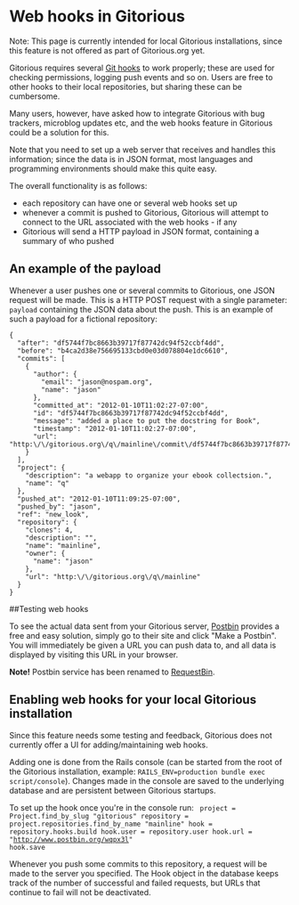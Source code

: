 # Web hooks in Gitorious 

Note: This page is currently intended for local Gitorious installations, since this feature is not offered as part of Gitorious.org yet.

Gitorious requires several [Git hooks](http://www.kernel.org/pub/software/scm/git/docs/githooks.html) to work properly; these are used for checking permissions, logging push events and so on. Users are free to other hooks to their local repositories, but sharing these can be cumbersome. 

Many users, however, have asked how to integrate Gitorious with bug trackers, microblog updates etc, and the web hooks feature in Gitorious could be a solution for this.

Note that you need to set up a web server that receives and handles this information; since the data is in JSON format, most languages and programming environments should make this quite easy.


The overall functionality is as follows:

* each repository can have one or several web hooks set up
* whenever a commit is pushed to Gitorious, Gitorious will attempt to connect to the URL associated with the web hooks - if any 
* Gitorious will send a HTTP payload in JSON format, containing a summary of who pushed

## An example of the payload

Whenever a user pushes one or several commits to Gitorious, one JSON request will be made. This is a HTTP POST request with a single parameter: `payload` containing the JSON data about the push. This is an example of such a payload for a fictional repository:

	{
	  "after": "df5744f7bc8663b39717f87742dc94f52ccbf4dd", 
	  "before": "b4ca2d38e756695133cbd0e03d078804e1dc6610", 
	  "commits": [
		{
		  "author": {
		    "email": "jason@nospam.org", 
		    "name": "jason"
		  }, 
		  "committed_at": "2012-01-10T11:02:27-07:00", 
		  "id": "df5744f7bc8663b39717f87742dc94f52ccbf4dd", 
		  "message": "added a place to put the docstring for Book", 
		  "timestamp": "2012-01-10T11:02:27-07:00", 
		  "url": "http:\/\/gitorious.org\/q\/mainline\/commit\/df5744f7bc8663b39717f87742dc94f52ccbf4dd"
		}
	  ], 
	  "project": {
		"description": "a webapp to organize your ebook collectsion.", 
		"name": "q"
	  }, 
	  "pushed_at": "2012-01-10T11:09:25-07:00", 
	  "pushed_by": "jason", 
	  "ref": "new_look", 
	  "repository": {
		"clones": 4, 
		"description": "", 
		"name": "mainline", 
		"owner": {
		  "name": "jason"
		}, 
		"url": "http:\/\/gitorious.org\/q\/mainline"
	  }
	}
 
##Testing web hooks


To see the actual data sent from your Gitorious server, [Postbin](http://postbin.org/) provides a free and easy solution, simply go to their site and click "Make a Postbin". You will immediately be given a URL you can push data to, and all data is displayed by visiting this URL in your browser. 

**Note!** Postbin service has been renamed to [RequestBin](http://requestb.in).

## Enabling web hooks for your local Gitorious installation

Since this feature needs some testing and feedback, Gitorious does not currently offer a UI for adding/maintaining web hooks. 

Adding one is done from the Rails console (can be started from the root of the Gitorious installation, example: `RAILS_ENV=production bundle exec script/console`). Changes made in the console are saved to the underlying database and are persistent between Gitorious startups.

To set up the hook once you're in the console run:
<code>
    project = Project.find_by_slug "gitorious"
    repository = project.repositories.find_by_name "mainline"
    hook = repository.hooks.build
    hook.user = repository.user
    hook.url = "http://www.postbin.org/wqpx3l"
    hook.save
</code>

Whenever you push some commits to this repository, a request will be made to the server you specified. The Hook object in the database keeps track of the number of successful and failed requests, but URLs that continue to fail will not be deactivated.